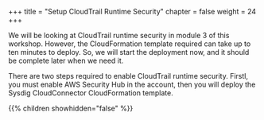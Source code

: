 ﻿+++
title = "Setup CloudTrail Runtime Security"
chapter = false
weight = 24
+++

We will be looking at CloudTrail runtime security in module 3 of this workshop. However, the CloudFormation template required can take up to ten minutes to deploy.  So, we will start the deployment now, and it should be complete later when we need it. 

There are two steps required to enable CloudTrail runtime security. Firstl, you must enable AWS Security Hub in the account, then you will deploy the Sysdig CloudConnector CloudFormation template.

{{% children showhidden="false" %}}